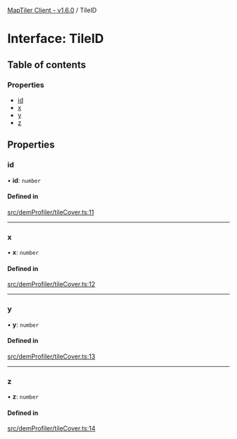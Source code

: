 [MapTiler Client - v1.6.0](../README.md) / TileID

# Interface: TileID

## Table of contents

### Properties

- [id](TileID.md#id)
- [x](TileID.md#x)
- [y](TileID.md#y)
- [z](TileID.md#z)

## Properties

### id

• **id**: `number`

#### Defined in

[src/demProfiler/tileCover.ts:11](https://github.com/CraigglesO/maptiler-client-js/blob/ea75989/src/demProfiler/tileCover.ts#L11)

___

### x

• **x**: `number`

#### Defined in

[src/demProfiler/tileCover.ts:12](https://github.com/CraigglesO/maptiler-client-js/blob/ea75989/src/demProfiler/tileCover.ts#L12)

___

### y

• **y**: `number`

#### Defined in

[src/demProfiler/tileCover.ts:13](https://github.com/CraigglesO/maptiler-client-js/blob/ea75989/src/demProfiler/tileCover.ts#L13)

___

### z

• **z**: `number`

#### Defined in

[src/demProfiler/tileCover.ts:14](https://github.com/CraigglesO/maptiler-client-js/blob/ea75989/src/demProfiler/tileCover.ts#L14)
